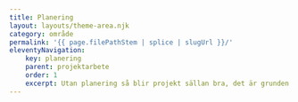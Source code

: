 ```yaml
---
title: Planering
layout: layouts/theme-area.njk
category: område
permalink: '{{ page.filePathStem | splice | slugUrl }}/'
eleventyNavigation:
    key: planering
    parent: projektarbete
    order: 1
    excerpt: Utan planering så blir projekt sällan bra, det är grunden och en förutsättning för arbetet.
---
```




